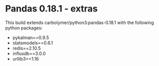 # Pandas 0.18.1 - extras
This build extends carbolymer/python3:pandas-0.18.1 with the following python packages:
* pykalman==0.9.5
* statsmodels==0.6.1
* redis==2.10.5
* influxdb==3.0.0
* urllib3==1.16

